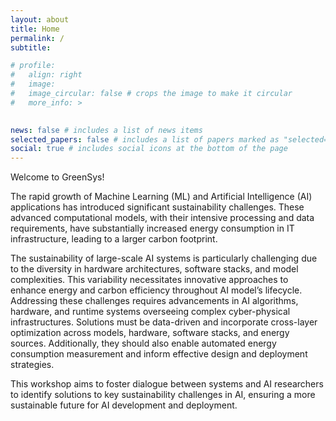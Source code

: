 ```yaml
---
layout: about
title: Home
permalink: /
subtitle: 

# profile:
#   align: right
#   image: 
#   image_circular: false # crops the image to make it circular
#   more_info: >
   

news: false # includes a list of news items
selected_papers: false # includes a list of papers marked as "selected={true}"
social: true # includes social icons at the bottom of the page
---
```

Welcome to GreenSys!

The rapid growth of Machine Learning (ML) and Artificial Intelligence (AI) applications has introduced significant sustainability challenges. These advanced computational models, with their intensive processing and data requirements, have substantially increased energy consumption in IT infrastructure, leading to a larger carbon footprint.

The sustainability of large-scale AI systems is particularly challenging due to the diversity in hardware architectures, software stacks, and model complexities. This variability necessitates innovative approaches to enhance energy and carbon efficiency throughout AI model’s lifecycle. Addressing these challenges requires advancements in AI algorithms, hardware, and runtime systems overseeing complex cyber-physical infrastructures. Solutions must be data-driven and incorporate cross-layer optimization across models, hardware, software stacks, and energy sources. Additionally, they should also enable automated energy consumption measurement and inform effective design and deployment strategies. 

This workshop aims to foster dialogue between systems and AI researchers to identify solutions to key sustainability challenges in AI, ensuring a more sustainable future for AI development and deployment.
